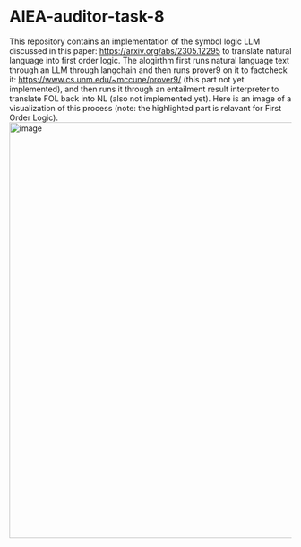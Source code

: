﻿# AIEA-auditor-task-8
This repository contains an implementation of the symbol logic LLM discussed in this paper: https://arxiv.org/abs/2305.12295 to translate natural language into first order logic. The alogirthm first runs natural language text through an LLM through langchain and then runs prover9 on it to factcheck it: https://www.cs.unm.edu/~mccune/prover9/ (this part not yet implemented), and then runs it through an entailment result interpreter to translate FOL back into NL (also not implemented yet). Here is an image of a visualization of this process (note: the highlighted part is relavant for First Order Logic).
<img width="742" alt="image" src="https://github.com/user-attachments/assets/03611547-0164-47a7-a0a1-b4a43f2cef29" />

